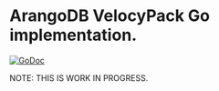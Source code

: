 # ArangoDB VelocyPack Go implementation.


[![GoDoc](https://godoc.org/github.com/arangodb/go-velocypack?status.svg)](http://godoc.org/github.com/arangodb/go-velocypack)

NOTE: THIS IS WORK IN PROGRESS.

